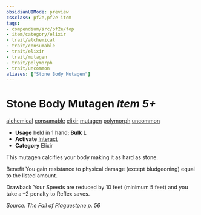 ```yaml
---
obsidianUIMode: preview
cssclass: pf2e,pf2e-item
tags:
- compendium/src/pf2e/fop
- item/category/elixir
- trait/alchemical
- trait/consumable
- trait/elixir
- trait/mutagen
- trait/polymorph
- trait/uncommon
aliases: ["Stone Body Mutagen"]
---
```

# Stone Body Mutagen *Item 5+*  
[alchemical](../../../rules/traits/alchemical.md)  [consumable](../../../rules/traits/consumable.md)  [elixir](../../../rules/traits/elixir.md)  [mutagen](../../../rules/traits/mutagen.md)  [polymorph](../../../rules/traits/polymorph.md)  [uncommon](../../../rules/traits/uncommon.md)  

- **Usage** held in 1 hand; **Bulk** L
- **Activate** [Interact](../../../rules/actions/interact.md)
- **Category** Elixir

This mutagen calcifies your body making it as hard as stone.

Benefit You gain resistance to physical damage (except bludgeoning) equal to the listed amount.

Drawback Your Speeds are reduced by 10 feet (minimum 5 feet) and you take a –2 penalty to Reflex saves.

*Source: The Fall of Plaguestone p. 56*
